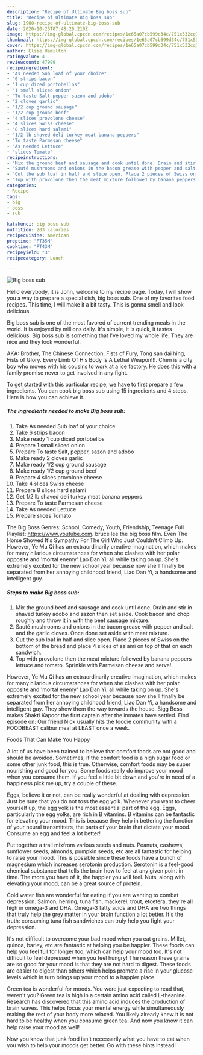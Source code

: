 ```yaml
---
description: "Recipe of Ultimate Big boss sub"
title: "Recipe of Ultimate Big boss sub"
slug: 1960-recipe-of-ultimate-big-boss-sub
date: 2020-10-25T07:48:26.210Z
image: https://img-global.cpcdn.com/recipes/1e65a07cb599d34c/751x532cq70/big-boss-sub-recipe-main-photo.jpg
thumbnail: https://img-global.cpcdn.com/recipes/1e65a07cb599d34c/751x532cq70/big-boss-sub-recipe-main-photo.jpg
cover: https://img-global.cpcdn.com/recipes/1e65a07cb599d34c/751x532cq70/big-boss-sub-recipe-main-photo.jpg
author: Elsie Hamilton
ratingvalue: 4
reviewcount: 47999
recipeingredient:
- "As needed Sub loaf of your choice"
- "6 strips bacon"
- "1 cup diced portobellos"
- "1 small sliced onion"
- "To taste Salt pepper sazon and adobo"
- "2 cloves garlic"
- "1/2 cup ground sausage"
- "1/2 cup ground beef"
- "4 slices provolone cheese"
- "4 slices Swiss cheese"
- "8 slices hard salami"
- "1/2 lb shaved deli turkey meat banana peppers"
- "To taste Parmesan cheese"
- "As needed Lettuce"
- "slices Tomato"
recipeinstructions:
- "Mix the ground beef and sausage and cook until done. Drain and stir in shaved turkey adobo and sazon then set aside. Cook bacon and chop roughly and throw it in with the beef sausage mixture."
- "Sauté mushrooms and onions in the bacon grease with pepper and salt and the garlic cloves. Once done set aside with meat mixture."
- "Cut the sub loaf in half and slice open. Place 2 pieces of Swiss on the bottom of the bread and place 4 slices of salami on top of that on each sandwich."
- "Top with provolone then the meat mixture followed by banana peppers lettuce and tomato. Sprinkle with Parmesan cheese and serve!"
categories:
- Recipe
tags:
- big
- boss
- sub

katakunci: big boss sub 
nutrition: 203 calories
recipecuisine: American
preptime: "PT35M"
cooktime: "PT43M"
recipeyield: "3"
recipecategory: Lunch

---
```



![Big boss sub](https://img-global.cpcdn.com/recipes/1e65a07cb599d34c/751x532cq70/big-boss-sub-recipe-main-photo.jpg)

Hello everybody, it is John, welcome to my recipe page. Today, I will show you a way to prepare a special dish, big boss sub. One of my favorites food recipes. This time, I will make it a bit tasty. This is gonna smell and look delicious.

Big boss sub is one of the most favored of current trending meals in the world. It is enjoyed by millions daily. It's simple, it is quick, it tastes delicious. Big boss sub is something that I've loved my whole life. They are nice and they look wonderful.

AKA: Brother, The Chinese Connection, Fists of Fury, Tong san dai hing, Fists of Glory. Every Limb Of His Body Is A Lethal Weapon!!!. Chen is a city boy who moves with his cousins to work at a ice factory. He does this with a family promise never to get involved in any fight.


To get started with this particular recipe, we have to first prepare a few ingredients. You can cook big boss sub using 15 ingredients and 4 steps. Here is how you can achieve it.

<!--inarticleads1-->

##### The ingredients needed to make Big boss sub:

1. Take As needed Sub loaf of your choice
1. Take 6 strips bacon
1. Make ready 1 cup diced portobellos
1. Prepare 1 small sliced onion
1. Prepare To taste Salt, pepper, sazon and adobo
1. Make ready 2 cloves garlic
1. Make ready 1/2 cup ground sausage
1. Make ready 1/2 cup ground beef
1. Prepare 4 slices provolone cheese
1. Take 4 slices Swiss cheese
1. Prepare 8 slices hard salami
1. Get 1/2 lb shaved deli turkey meat banana peppers
1. Prepare To taste Parmesan cheese
1. Take As needed Lettuce
1. Prepare slices Tomato


The Big Boss Genres: School, Comedy, Youth, Friendship, Teenage Full Playlist: https://www.youtube.com. bruce lee the big boss film. Even The Horse Showed It&#39;s Sympathy For The Girl Who Just Couldn&#39;t Climb Up. However, Ye Mu Qi has an extraordinarily creative imagination, which makes for many hilarious circumstances for when she clashes with her polar opposite and &#39;mortal enemy&#39; Lao Dan Yi, all while taking on up. She&#39;s extremely excited for the new school year because now she&#39;ll finally be separated from her annoying childhood friend, Liao Dan Yi, a handsome and intelligent guy. 

<!--inarticleads2-->

##### Steps to make Big boss sub:

1. Mix the ground beef and sausage and cook until done. Drain and stir in shaved turkey adobo and sazon then set aside. Cook bacon and chop roughly and throw it in with the beef sausage mixture.
1. Sauté mushrooms and onions in the bacon grease with pepper and salt and the garlic cloves. Once done set aside with meat mixture.
1. Cut the sub loaf in half and slice open. Place 2 pieces of Swiss on the bottom of the bread and place 4 slices of salami on top of that on each sandwich.
1. Top with provolone then the meat mixture followed by banana peppers lettuce and tomato. Sprinkle with Parmesan cheese and serve!


However, Ye Mu Qi has an extraordinarily creative imagination, which makes for many hilarious circumstances for when she clashes with her polar opposite and &#39;mortal enemy&#39; Lao Dan Yi, all while taking on up. She&#39;s extremely excited for the new school year because now she&#39;ll finally be separated from her annoying childhood friend, Liao Dan Yi, a handsome and intelligent guy. They show them the way towards the house. Bigg Boss makes Shakti Kapoor the first captain after the inmates have settled. Find episode on: Our friend Nick usually hits the foodie community with a FOODBEAST calibur meal at LEAST once a week. 

Foods That Can Make You Happy


A lot of us have been trained to believe that comfort foods are not good and should be avoided. Sometimes, if the comfort food is a high sugar food or some other junk food, this is true. Otherwise, comfort foods may be super nourishing and good for you. Some foods really do improve your mood when you consume them. If you feel a little bit down and you're in need of a happiness pick me up, try a couple of these.

Eggs, believe it or not, can be really wonderful at dealing with depression. Just be sure that you do not toss the egg yolk. Whenever you want to cheer yourself up, the egg yolk is the most essential part of the egg. Eggs, particularly the egg yolks, are rich in B vitamins. B vitamins can be fantastic for elevating your mood. This is because they help in bettering the function of your neural transmitters, the parts of your brain that dictate your mood. Consume an egg and feel a lot better!

Put together a trail mixfrom various seeds and nuts. Peanuts, cashews, sunflower seeds, almonds, pumpkin seeds, etc are all fantastic for helping to raise your mood. This is possible since these foods have a bunch of magnesium which increases serotonin production. Serotonin is a feel-good chemical substance that tells the brain how to feel at any given point in time. The more you have of it, the happier you will feel. Nuts, along with elevating your mood, can be a great source of protein.

Cold water fish are wonderful for eating if you are wanting to combat depression. Salmon, herring, tuna fish, mackerel, trout, etcetera, they're all high in omega-3 and DHA. Omega-3 fatty acids and DHA are two things that truly help the grey matter in your brain function a lot better. It's the truth: consuming tuna fish sandwiches can truly help you fight your depression. 

It's not difficult to overcome your bad mood when you eat grains. Millet, quinoa, barley, etc are fantastic at helping you be happier. These foods can help you feel full for longer too, which can help your mood too. It's not difficult to feel depressed when you feel hungry! The reason these grains are so good for your mood is that they are not hard to digest. These foods are easier to digest than others which helps promote a rise in your glucose levels which in turn brings up your mood to a happier place.

Green tea is wonderful for moods. You were just expecting to read that, weren't you? Green tea is high in a certain amino acid called L-theanine. Research has discovered that this amino acid induces the production of brain waves. This helps focus your mental energy while simultaneously making the rest of your body more relaxed. You likely already knew it is not hard to be healthy when you consume green tea. And now you know it can help raise your mood as well!

Now you know that junk food isn't necessarily what you have to eat when you wish to help your moods get better. Go  with  these hints  instead!

